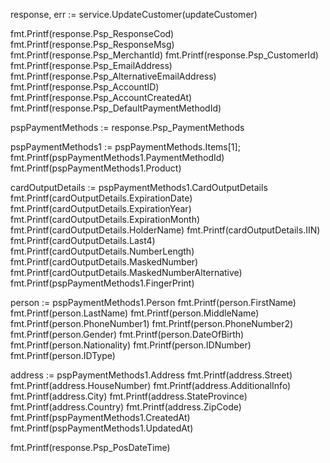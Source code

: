 response, err := service.UpdateCustomer(updateCustomer)

fmt.Printf(response.Psp_ResponseCod)
fmt.Printf(response.Psp_ResponseMsg)
fmt.Printf(response.Psp_MerchantId)
fmt.Printf(response.Psp_CustomerId)
fmt.Printf(response.Psp_EmailAddress)
fmt.Printf(response.Psp_AlternativeEmailAddress)
fmt.Printf(response.Psp_AccountID)
fmt.Printf(response.Psp_AccountCreatedAt)
fmt.Printf(response.Psp_DefaultPaymentMethodId)

pspPaymentMethods := response.Psp_PaymentMethods

pspPaymentMethods1 := pspPaymentMethods.Items[1];
fmt.Printf(pspPaymentMethods1.PaymentMethodId)
fmt.Printf(pspPaymentMethods1.Product)

cardOutputDetails := pspPaymentMethods1.CardOutputDetails
fmt.Printf(cardOutputDetails.ExpirationDate)
fmt.Printf(cardOutputDetails.ExpirationYear)
fmt.Printf(cardOutputDetails.ExpirationMonth)
fmt.Printf(cardOutputDetails.HolderName)
fmt.Printf(cardOutputDetails.IIN)
fmt.Printf(cardOutputDetails.Last4)
fmt.Printf(cardOutputDetails.NumberLength)
fmt.Printf(cardOutputDetails.MaskedNumber)
fmt.Printf(cardOutputDetails.MaskedNumberAlternative)
fmt.Printf(pspPaymentMethods1.FingerPrint)

person := pspPaymentMethods1.Person
fmt.Printf(person.FirstName)
fmt.Printf(person.LastName)
fmt.Printf(person.MiddleName)
fmt.Printf(person.PhoneNumber1)
fmt.Printf(person.PhoneNumber2)
fmt.Printf(person.Gender)
fmt.Printf(person.DateOfBirth)
fmt.Printf(person.Nationality)
fmt.Printf(person.IDNumber)
fmt.Printf(person.IDType)

address := pspPaymentMethods1.Address
fmt.Printf(address.Street)
fmt.Printf(address.HouseNumber)
fmt.Printf(address.AdditionalInfo)
fmt.Printf(address.City)
fmt.Printf(address.StateProvince)
fmt.Printf(address.Country)
fmt.Printf(address.ZipCode)
fmt.Printf(pspPaymentMethods1.CreatedAt)
fmt.Printf(pspPaymentMethods1.UpdatedAt)

fmt.Printf(response.Psp_PosDateTime)
